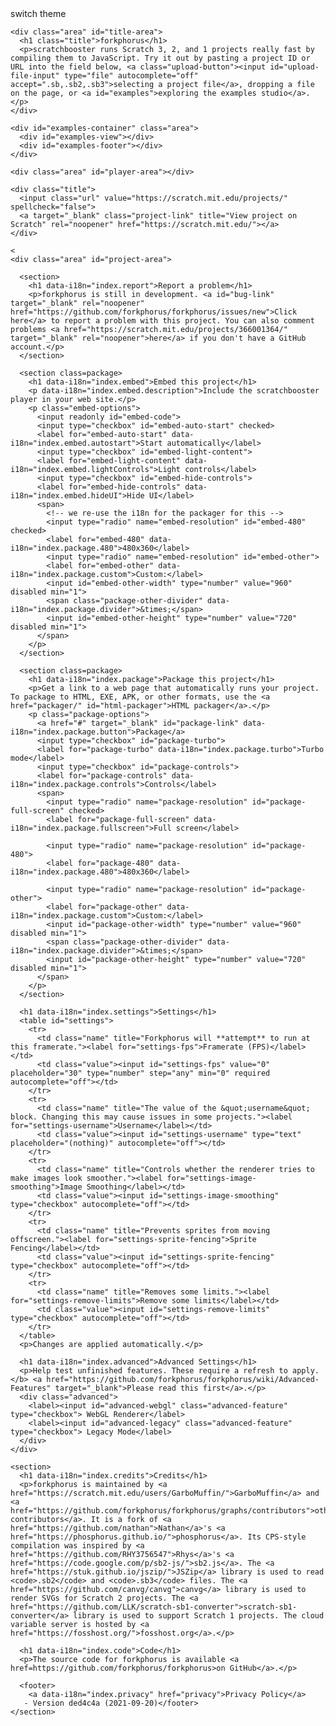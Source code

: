 <!DOCTYPE html>
<html lang="en">

<head>
  <meta charset="utf-8">
  <meta name="viewport" content="width=device-width, initial-scale=1.0">
  <meta name="description" content="Forkphorus is a JavaScript compiler for Scratch 3, 2, and 1 projects.">
  <link rel="canonical" href="https://forkphorus.github.io/" />
  <title>scratchbooster - scratchbooster for Scratch 3</title><meta name=google-site-verification content="fxogd82_Q_zvblLPSbkmRDktBJG5MK8mH8Xeg8ONDEc" />
  <script>
    // Apply local dark mode preference very early to avoid a flash of white
    (function() {
      try {
        if (localStorage.getItem('userPrefersDark') === 'true') {
          document.documentElement.classList.add('dark');
        }
      } catch (e) {
        console.error('error loading theme choice', e);
      }
    }());
  </script>
  <link rel="stylesheet" href="scratchbooster.html">
  <link rel="stylesheet" href="studioview/studioview.css">
  <link rel="stylesheet" href="index.css">
</head>

<body>

  <div class="theme-select">
    <a class="switch-theme">switch theme</a>
  </div>

  <div id="app">

    <div class="area" id="title-area">
      <h1 class="title">forkphorus</h1>
      <p>scratchbooster runs Scratch 3, 2, and 1 projects really fast by compiling them to JavaScript. Try it out by pasting a project ID or URL into the field below, <a class="upload-button"><input id="upload-file-input" type="file" autocomplete="off" accept=".sb,.sb2,.sb3">selecting a project file</a>, dropping a file on the page, or <a id="examples">exploring the examples studio</a>.</p>
    </div>

    <div id="examples-container" class="area">
      <div id="examples-view"></div>
      <div id="examples-footer"></div>
    </div>

    <div class="area" id="player-area"></div>

    <div class="title">
      <input class="url" value="https://scratch.mit.edu/projects/" spellcheck="false">
      <a target="_blank" class="project-link" title="View project on Scratch" rel="noopener" href="https://scratch.mit.edu/"></a>
    </div>

    <
    <div class="area" id="project-area">

      <section>
        <h1 data-i18n="index.report">Report a problem</h1>
        <p>forkphorus is still in development. <a id="bug-link" target="_blank" rel="noopener" href="https://github.com/forkphorus/forkphorus/issues/new">Click here</a> to report a problem with this project. You can also comment problems <a href="https://scratch.mit.edu/projects/366001364/" target="_blank" rel="noopener">here</a> if you don't have a GitHub account.</p>
      </section>

      <section class=package>
        <h1 data-i18n="index.embed">Embed this project</h1>
        <p data-i18n="index.embed.description">Include the scratchbooster player in your web site.</p>
        <p class="embed-options">
          <input readonly id="embed-code">
          <input type="checkbox" id="embed-auto-start" checked>
          <label for="embed-auto-start" data-i18n="index.embed.autostart">Start automatically</label>
          <input type="checkbox" id="embed-light-content">
          <label for="embed-light-content" data-i18n="index.embed.lightControls">Light controls</label>
          <input type="checkbox" id="embed-hide-controls">
          <label for="embed-hide-controls" data-i18n="index.embed.hideUI">Hide UI</label>
          <span>
            <!-- we re-use the i18n for the packager for this -->
            <input type="radio" name="embed-resolution" id="embed-480" checked>
            <label for="embed-480" data-i18n="index.package.480">480x360</label>
            <input type="radio" name="embed-resolution" id="embed-other">
            <label for="embed-other" data-i18n="index.package.custom">Custom:</label>
            <input id="embed-other-width" type="number" value="960" disabled min="1">
            <span class="package-other-divider" data-i18n="index.package.divider">&times;</span>
            <input id="embed-other-height" type="number" value="720" disabled min="1">
          </span>
        </p>
      </section>

      <section class=package>
        <h1 data-i18n="index.package">Package this project</h1>
        <p>Get a link to a web page that automatically runs your project. To package to HTML, EXE, APK, or other formats, use the <a href="packager/" id="html-packager">HTML packager</a>.</p>
        <p class="package-options">
          <a href="#" target="_blank" id="package-link" data-i18n="index.package.button">Package</a>
          <input type="checkbox" id="package-turbo">
          <label for="package-turbo" data-i18n="index.package.turbo">Turbo mode</label>
          <input type="checkbox" id="package-controls">
          <label for="package-controls" data-i18n="index.package.controls">Controls</label>
          <span>
            <input type="radio" name="package-resolution" id="package-full-screen" checked>
            <label for="package-full-screen" data-i18n="index.package.fullscreen">Full screen</label>

            <input type="radio" name="package-resolution" id="package-480">
            <label for="package-480" data-i18n="index.package.480">480x360</label>

            <input type="radio" name="package-resolution" id="package-other">
            <label for="package-other" data-i18n="index.package.custom">Custom:</label>
            <input id="package-other-width" type="number" value="960" disabled min="1">
            <span class="package-other-divider" data-i18n="index.package.divider">&times;</span>
            <input id="package-other-height" type="number" value="720" disabled min="1">
          </span>
        </p>
      </section>

      <h1 data-i18n="index.settings">Settings</h1>
      <table id="settings">
        <tr>
          <td class="name" title="Forkphorus will **attempt** to run at this framerate."><label for="settings-fps">Framerate (FPS)</label></td>
          <td class="value"><input id="settings-fps" value="0" placeholder="30" type="number" step="any" min="0" required autocomplete="off"></td>
        </tr>
        <tr>
          <td class="name" title="The value of the &quot;username&quot; block. Changing this may cause issues in some projects."><label for="settings-username">Username</label></td>
          <td class="value"><input id="settings-username" type="text" placeholder="(nothing)" autocomplete="off"></td>
        </tr>
        <tr>
          <td class="name" title="Controls whether the renderer tries to make images look smoother."><label for="settings-image-smoothing">Image Smoothing</label></td>
          <td class="value"><input id="settings-image-smoothing" type="checkbox" autocomplete="off"></td>
        </tr>
        <tr>
          <td class="name" title="Prevents sprites from moving offscreen."><label for="settings-sprite-fencing">Sprite Fencing</label></td>
          <td class="value"><input id="settings-sprite-fencing" type="checkbox" autocomplete="off"></td>
        </tr>
        <tr>
          <td class="name" title="Removes some limits."><label for="settings-remove-limits">Remove some limits</label></td>
          <td class="value"><input id="settings-remove-limits" type="checkbox" autocomplete="off"></td>
        </tr>
      </table>
      <p>Changes are applied automatically.</p>

      <h1 data-i18n="index.advanced">Advanced Settings</h1>
      <p>Help test unfinished features. These require a refresh to apply.</b> <a href="https://github.com/forkphorus/forkphorus/wiki/Advanced-Features" target="_blank">Please read this first</a>.</p>
      <div class="advanced">
        <label><input id="advanced-webgl" class="advanced-feature" type="checkbox"> WebGL Renderer</label>
        <label><input id="advanced-legacy" class="advanced-feature" type="checkbox"> Legacy Mode</label>
      </div>
    </div>

    <section>
      <h1 data-i18n="index.credits">Credits</h1>
      <p>forkphorus is maintained by <a href="https://scratch.mit.edu/users/GarboMuffin/">GarboMuffin</a> and <a href="https://github.com/forkphorus/forkphorus/graphs/contributors">other contributors</a>. It is a fork of <a href="https://github.com/nathan">Nathan</a>'s <a href="https://phosphorus.github.io/">phosphorus</a>. Its CPS-style compilation was inspired by <a href="https://github.com/RHY3756547">Rhys</a>'s <a href="https://code.google.com/p/sb2-js/">sb2.js</a>. The <a href="https://stuk.github.io/jszip/">JSZip</a> library is used to read <code>.sb2</code> and <code>.sb3</code> files. The <a href="https://github.com/canvg/canvg">canvg</a> library is used to render SVGs for Scratch 2 projects. The <a href="https://github.com/LLK/scratch-sb1-converter">scratch-sb1-converter</a> library is used to support Scratch 1 projects. The cloud variable server is hosted by <a href="https://fosshost.org/">fosshost.org</a>.</p>

      <h1 data-i18n="index.code">Code</h1>
      <p>The source code for forkphorus is available <a href=https://github.com/forkphorus/forkphorus>on GitHub</a>.</p>

      <footer>
        <a data-i18n="index.privacy" href="privacy">Privacy Policy</a>
       - Version ded4c4a (2021-09-20)</footer>
    </section>

  </div>

  <script src="lib/scratch-sb1-converter.js"></script>
  <script src="lib/jszip.min.js"></script>
  <script src="lib/fontfaceobserver.standalone.js"></script>
  <script src="lib/canvg.min.js"></script>
  <script src="lib/purify.min.js"></script>
  <script src="phosphorus.dist.js"></script>
  <script src="common.js"></script>
  <script src="studioview/studioview.js"></script>

  <script>
    P.i18n.addTranslations('en', {
      'studioview.authorAttribution': 'by $author',
      'studioview.projectHoverText': '$title by $author',
      'index.document.title': 'forkphorus - phosphorus for Scratch 3',
      'index.report': 'Report a problem',
      'index.embed': 'Embed this project',
      'index.package': 'Package this project',
      'index.settings': 'Settings',
      'index.credits': 'Credits',
      'index.code': 'Code',
      'index.studio.view': 'View studio on Scratch.',
      'index.package.button': 'Package',
      'index.package.turbo': 'Turbo mode',
      'index.package.controls': 'Controls',
      'index.package.fullscreen': 'Full screen',
      'index.package.480': '480\u00D7360',
      'index.package.custom': 'Other:',
      'index.package.divider': '\u00D7',
      'index.embed.description': 'Include the forkphorus player in your web site.',
      'index.embed.autostart': 'Start automatically',
      'index.embed.lightControls': 'Light controls',
      'index.embed.hideUI': 'Hide UI',
      'index.advanced': 'Advanced Settings',
      'index.advanced.confirmation': 'This will refresh this page, resetting the project. Continue?',
      'index.privacy': 'Privacy Policy',
    });
    P.i18n.addTranslations('es', {
      'studioview.authorAttribution': 'por $author',
      'studioview.projectHoverText': '$title por $author',
      'index.report': 'Reportar un problema',
      'index.settings': 'Configuraciones',
      'index.credits': 'Créditos',
      'index.code': 'Código',
    });
  </script>

  <script>
  if (!window.P || !window.P.io) {
    document.getElementById('title-area').innerHTML += '<p><b>This browser is not supported.</b> Please upgrade to Mozilla Firefox, Google Chrome, or Microsoft Edge.</p>'
  }
  </script>

  <script>
  (function() {
    'use strict';

    /** Utilities **/
    // document.querySelector but it throws if your selector failed
    function querySelector(selector) {
      var el = document.querySelector(selector);
      if (!el) {
        throw new Error('Selector returned nothing: ' + selector);
      }
      return el;
    }

    /** i18n */
    document.title = P.i18n.translate('index.document.title');
    StudioView.AUTHOR_ATTRIBUTION = P.i18n.translate('studioview.authorAttribution');
    StudioView.PROJECT_HOVER_TEXT = P.i18n.translate('studioview.projectHoverText');
    P.i18n.translateElement(document.body);

    /** Constants **/
    var PROJECT_PREFIX = 'https://scratch.mit.edu/projects/';
    var STUDIO = '15926401';

    /** Core Player Logic **/
    var titleArea = querySelector('#title-area');
    var playerArea = querySelector('#player-area');
    var projectArea = querySelector('#project-area');

    var player = new P.player.Player();
    player.addControls();
    new P.player.ProgressBar(player, {
      position: querySelector('.url').parentNode,
    });
    var errorHandler = new P.player.ErrorHandler(player);
    player.onerror.subscribe(function(err) {
      if (err instanceof P.player.PlayerError) {
        // Handled by the player's ErrorHandler.
        return;
      }
      err = '' + err;
      var el = document.createElement('div');
      el.innerHTML = `Alternatively, <a href="https://scratch.mit.edu/projects/366001364/" target="_blank">post a Scratch comment</a> and include: "<span style="font-family: monospace; user-select: all">${err.replace(/<>/g, '')} (${player.getProjectMeta().getId()})</span>"`;
      errorHandler.errorEl.appendChild(el);
      if (errorHandler.generatedErrorLink) {
        bugLink.href = errorHandler.generatedErrorLink;
      }
    });
    playerArea.appendChild(player.root);

    // expose player on the global object
    window.player = player;
    console.log('forkphorus is open source https://github.com/forkphorus/forkphorus');
    console.log('The project player is exposed as `player`');
    console.log('The project is exposed as `player.stage`');
    console.log('Sprites are exposed in `player.stage.children`');

    var initialId = Common.projectId || '';
    player.setOptions(Common.playerOptions);
    player.setOptions({
      autoplayPolicy: 'never'
    });

    playerArea.style.height = projectArea.style.height = 'auto';
    var titleAreaHeight = titleArea.offsetHeight;
    var playerAreaHeight = playerArea.offsetHeight;
    var projectAreaHeight = projectArea.offsetHeight;
    var studioViewAreaHeight = 330;
    playerArea.style.height = projectArea.style.height = 0;

    var urlInput = querySelector('.url');
    urlInput.value = PROJECT_PREFIX + initialId;

    var projectLink = querySelector('.project-link');
    var bugLink = querySelector('#bug-link');
    var htmlPackagerLink = querySelector('#html-packager');

    var timeout;
    urlInput.addEventListener('input', function() {
      var url = urlInput.value;
      var pid = player.hasProjectMeta() ? player.getProjectMeta().getId() : -1;
      var id = url.match(/\d+/g) || [''];
      id = id[0].replace(/^0+/, '');
      urlInput.value = url = PROJECT_PREFIX + id;
      clearTimeout(timeout);
      if (pid !== id) {
        timeout = setTimeout(function() {
          location.hash = '#' + id;
        }, 300);
      }
    });
    urlInput.addEventListener('focus', function() {
      setTimeout(function() {
        if (/\d/.test(urlInput.value)) {
          urlInput.select();
        }
      });
    });
    var ignoreNextHashChange = false;
    window.addEventListener('hashchange', function() {
      if (ignoreNextHashChange) {
        ignoreNextHashChange = false;
        return;
      }
      var id = location.hash.substr(1);
      if (/^\d+$/.test(id)) {
        urlInput.value = PROJECT_PREFIX + id;
        loadProjectId(id);
      } else {
        hidePlayerArea();
      }
    });
    // Change location.hash w/o firing the hashchange event (or at least make it cancel)
    // Include the leading # in the provided hash
    function silentChangeHash(hash) {
      if (location.hash === hash) return;
      ignoreNextHashChange = true;
      location.hash = hash;
    }

    function hidePlayerArea() {
      titleArea.style.height = titleAreaHeight + 'px';
      playerArea.style.height = '0px';
      projectArea.style.height = '0px';
      urlInput.focus();
      player.cleanup();
      if (studioView && studioView.visible) {
        examplesContainer.style.height = studioViewAreaHeight + 'px';
        examplesViewContainer.appendChild(studioView.root);
        studioView.projectList.scrollTop = studioView.scrollTop;
      }
      resetTitle();
    }
    function showPlayerArea() {
      titleArea.style.height = '0px';
      playerArea.style.height = playerAreaHeight + 'px';
      projectArea.style.height = projectAreaHeight + 'px';
      hideStudioView();
      examplesContainer.style.height = '0px';
    }
    function loadProjectId(id) {
      showPlayerArea();
      player.loadProjectById(id);
      updateLinks();
      setTitleToProjectTitle();
    }
    function loadProjectFile(file) {
      var extension = file.name.split('.').pop();
      if (!['sb', 'sb2', 'sb3'].includes(extension)) {
        return;
      }
      silentChangeHash('#' + file.name);
      showPlayerArea();
      player.loadProjectFromFile(file);
      updateLinks();
      setTitleToProjectTitle();
    }
    function updateLinks() {
      bugLink.href = errorHandler.createBugReportLink();
      if (player.getProjectMeta().isFromScratch()) {
        projectLink.href = 'https://scratch.mit.edu/projects/' + player.getProjectMeta().getId();
        htmlPackagerLink.href = 'packager/#' + player.getProjectMeta().getId();
      } else {
        projectLink.href = 'https://scratch.mit.edu/';
        htmlPackagerLink.href = 'packager';
      }
      updatePackageLink();
      updateEmbedCode();
      if (player.getProjectMeta().isFromScratch()) {
        document.getElementById('turbowarp').href = 'https://turbowarp.org/' + player.getProjectMeta().getId();
      } else {
        document.getElementById('turbowarp').href = 'https://turbowarp.org/';
      }
    }
    var initialTitle = document.title;
    function resetTitle() {
      document.title = initialTitle;
    }
    function setTitleToProjectTitle() {
      var stageId = player.stageId;
      player.getProjectMeta().load()
        .then(function(meta) {
          var title = meta.getTitle();
          if (player.stageId === stageId) {
            if (title) {
              player.projectTitle = title;
              document.title = title + ' - forkphorus';
              updateLinks();
            } else {
              resetTitle();
            }
          }
        });
    }

    /** Packaging **/
    var packageLink = querySelector('#package-link');
    var packageTurbo = querySelector('#package-turbo');
    var packageFullScreen = querySelector('#package-full-screen');
    var package480x360 = querySelector('#package-480');
    var packageOther = querySelector('#package-other');
    var packageOtherWidth = querySelector('#package-other-width');
    var packageOtherHeight = querySelector('#package-other-height');
    var packageControls = querySelector('#package-controls');

    // Bind two inputs together so that changes to one reflect a change in the other.
    function bindInputs(first, other, multiplier) {
      var fun1 = function() { other.value = Math.round(first.value * multiplier); };
      var fun2 = function() { first.value = Math.round(other.value * (1 / multiplier)); };
      first.addEventListener('input', fun1);
      first.addEventListener('change', fun1);
      other.addEventListener('input', fun2);
      other.addEventListener('change', fun2);
    }
    function updatePackageLink() {
      packageOtherWidth.disabled = packageOtherHeight.disabled = !packageOther.checked;
      if (player.getProjectMeta().isFromScratch()) {
        var url = location.origin + location.pathname + 'app.html?id=' + player.getProjectMeta().getId();
        if (packageTurbo.checked) url += '&turbo';
        if (packageFullScreen.checked) {
          // fullscreen is the default
        } else if (package480x360.checked) {
          url += '&w=480';
        } else {
          url += '&w=' + packageOtherWidth.value;
        }
        if (packageControls.checked) {
          url += '&controls';
        }
        packageLink.href = url;
      } else {
        packageLink.href = 'about:blank';
      }
    }
    bindInputs(packageOtherHeight, packageOtherWidth, 4 / 3);
    packageTurbo.addEventListener('change', updatePackageLink);
    packageFullScreen.addEventListener('change', updatePackageLink);
    package480x360.addEventListener('change', updatePackageLink);
    packageOther.addEventListener('change', updatePackageLink);
    packageOtherHeight.addEventListener('change', updatePackageLink);
    packageOtherWidth.addEventListener('change', updatePackageLink);
    packageControls.addEventListener('change', updatePackageLink);

    /** Embedding **/
    var embedCode = querySelector('#embed-code');
    var embedAutoStart = querySelector('#embed-auto-start');
    var embedLightContent = querySelector('#embed-light-content');
    var embedHideControls = querySelector('#embed-hide-controls');
    var embed480 = querySelector('#embed-480');
    var embedOther = querySelector('#embed-other');
    var embedOtherWidth = querySelector('#embed-other-width');
    var embedOtherHeight = querySelector('#embed-other-height');

    function updateEmbedCode(e) {
      // Hide UI replaces other options.
      embedAutoStart.disabled = embedHideControls.checked;
      embedLightContent.disabled = embedHideControls.checked;
      if (embedHideControls.checked) {
        embedAutoStart.checked = true;
        embedLightContent.checked = false;
      }
      embedOtherWidth.disabled = embedOtherHeight.disabled = !embedOther.checked;

      if (player.getProjectMeta().isFromScratch()) {
        var source = location.protocol + '//' + location.host + location.pathname + 'embed.html?id=' + player.getProjectMeta().getId();
        if (embedHideControls.checked) {
          source += '&ui=false';
        } else {
          source += '&auto-start=' + embedAutoStart.checked;
          source += '&light-content=' + embedLightContent.checked;
        }
        var width = 480;
        var height = 360;
        if (embedOther.checked) {
          width = +embedOtherWidth.value;
          height = +embedOtherHeight.value;
        }
        if (!embedHideControls.checked) {
          // Space for controls and player border
          width += 2;
          height += 33;
        }
        embedCode.value = '<iframe src="' + source + '" width="' + width + '" height="' + height + '" allowfullscreen="true" allowtransparency="true" style="border:none;"></iframe>';
      } else {
        embedCode.value = '';
      }

      if (e) {
        selectEmbedCode();
      }
    }
    function selectEmbedCode() {
      embedCode.select();
    }
    bindInputs(embedOtherHeight, embedOtherWidth, 4 / 3);
    embedCode.addEventListener('focus', selectEmbedCode);
    embedCode.addEventListener('click', selectEmbedCode);
    embedHideControls.addEventListener('change', updateEmbedCode);
    embedAutoStart.addEventListener('change', updateEmbedCode);
    embedLightContent.addEventListener('change', updateEmbedCode);
    embed480.addEventListener('change', updateEmbedCode);
    embedOther.addEventListener('change', updateEmbedCode);
    embedOtherHeight.addEventListener('change', updateEmbedCode);
    embedOtherWidth.addEventListener('change', updateEmbedCode);

    /** Local File Loading **/
    var uploadFileInput = querySelector('#upload-file-input');

    function cancelDragEvent(e) {
      e.preventDefault();
      e.dataTransfer.dropEffect = 'copy';
    }
    document.body.addEventListener('dragover', cancelDragEvent);
    document.body.addEventListener('dragenter', cancelDragEvent);
    document.body.addEventListener('drop', function(e) {
      e.preventDefault();
      var file = e.dataTransfer.files[0];
      if (file) {
        loadProjectFile(file);
      }
    });
    uploadFileInput.addEventListener('change', function(e) {
      var file = e.target.files[0];
      if (file) {
        loadProjectFile(file);
      }
    });

    /** Studio selector **/
    var examples = querySelector('#examples');
    var examplesContainer = querySelector('#examples-container');
    var examplesViewContainer = querySelector('#examples-view');
    var examplesFooter = querySelector('#examples-footer');
    examplesContainer.style.height = '0px';
    var studioView = null;
    function hideStudioView() {
      examplesContainer.style.height = '0px';
      if (studioView && studioView.visible && studioView.root.parentNode) {
        studioView.scrollTop = studioView.projectList.scrollTop;
        examplesViewContainer.removeChild(studioView.root);
      }
    }
    function initStudioView() {
      studioView = new StudioView(STUDIO);
      studioView.visible = false;
      studioView.onselect = function(id, el) {
        location.hash = '#' + id;
      };
      studioView.loadNextPage();
      studioView.setTheme(document.documentElement.classList.contains('dark') ? 'dark' : 'light');
      studioView.scrollTop = 0;

      var link = document.createElement('a');
      link.innerText = P.i18n.translate('index.studio.view');
      link.target = '_blank';
      link.rel = 'noopener';
      link.href = studioView.getURL();
      examplesFooter.appendChild(link);
    }
    examples.addEventListener('click', function(e) {
      if (!studioView) {
        initStudioView();
      }
      if (studioView.visible) {
        hideStudioView();
      } else {
        examplesViewContainer.appendChild(studioView.root);
        examplesContainer.style.height = studioViewAreaHeight + 'px';
      }
      studioView.visible = !studioView.visible;
    });

    /** Dark Mode **/
    function getLocalDarkMode() {
      try {
        const value = localStorage.getItem('userPrefersDark');
        if (!value) {
          // value is undefined or null
          return getDefaultDarkMode();
        }
        // value is the string 'true' or the string 'false'
        return value === 'true';
      } catch (e) {
        console.warn('error getting local color choice', e);
        return false;
      }
    }
    function getDefaultDarkMode() {
      return window.matchMedia('(prefers-color-scheme: dark)').matches;
    }
    function setDarkMode(dark) {
      if (dark) {
        document.documentElement.classList.add('dark');
      } else {
        document.documentElement.classList.remove('dark');
      }
      player.setOptions({ theme: dark ? 'dark' : 'light' });
      if (studioView) {
        studioView.setTheme(dark ? 'dark' : 'light');
      }
      try {
        return localStorage.setItem('userPrefersDark', dark);
      } catch (e) {
        console.error('error saving color choice', e);
      }
    }
    function toggleDarkMode(dark) {
      setDarkMode(!document.documentElement.classList.contains('dark'));
    }
    querySelector('.theme-select a').addEventListener('click', function() {
      toggleDarkMode();
    });
    setDarkMode(getLocalDarkMode());

    /** Settings Menu **/
    var settingFps = querySelector('#settings-fps');
    var settingUsername = querySelector('#settings-username');
    var settingImageSmoothing = querySelector('#settings-image-smoothing');
    var settingSpriteFencing = querySelector('#settings-sprite-fencing');
    var settingRemoveLimits = querySelector('#settings-remove-limits');

    function syncOptionValues() {
      if (+settingFps.value !== player.options.fps) {
        settingFps.value = player.options.fps;
      }
      settingUsername.value = player.options.username;
      settingImageSmoothing.checked = player.options.imageSmoothing;
      settingSpriteFencing.checked = player.options.spriteFencing;
      settingRemoveLimits.checked = player.options.removeLimits;
    }

    settingFps.addEventListener('input', (e) => {
      if (settingFps.checkValidity()) {
        player.setOptions({ fps: +settingFps.value });
      }
    });
    settingUsername.addEventListener('input', (e) => {
      player.setOptions({ username: settingUsername.value });
    });
    settingImageSmoothing.addEventListener('change', (e) => {
      player.setOptions({ imageSmoothing: settingImageSmoothing.checked });
    });
    settingSpriteFencing.addEventListener('change', (e) => {
      player.setOptions({ spriteFencing: settingSpriteFencing.checked });
    });
    settingRemoveLimits.addEventListener('change', (e) => {
      player.setOptions({ removeLimits: settingRemoveLimits.checked });
    });
    syncOptionValues();
    player.onoptionschange.subscribe(syncOptionValues);

    /** Advanced Settings Menu **/
    var advancedWebGL = querySelector('#advanced-webgl');
    var advancedLegacy = querySelector('#advanced-legacy');
    advancedWebGL.checked = P.config.useWebGL;
    advancedWebGL.addEventListener('click', function(e) {
      setSearchParam('webgl', e.target.checked, e);
    });
    advancedLegacy.checked = player.getOptions().projectHost === 'https://projects.scratch.mit.edu/internalapi/project/$id/get/';
    advancedLegacy.addEventListener('click', function(e) {
      setSearchParam('phost', e.target.checked ? 'legacy' : false, e);
    });
    function setSearchParam(key, value, event) {
      if (!confirm(P.i18n.translate('index.advanced.confirmation'))) {
        event.preventDefault();
        return;
      }
      // if value === false, remove the key
      // if value === true, add a key with no value
      // else, add a key with the given value
      if (value === false) {
        var searchParams = new URLSearchParams(location.search);
        searchParams.delete(key);
        location.search = searchParams.toString();
      } else {
        var query = value === true ? key : key + '=' + value;
        if (location.search.length > 1) {
          location.search += '&' + query;
        } else {
          location.search = '?' + query;
        }
      }
    }

    if (initialId) {
      loadProjectId(initialId);
    } else {
      urlInput.focus();
      urlInput.setSelectionRange(urlInput.value.length, urlInput.value.length);
    }

  }());
  </script>

</body>

</html>
